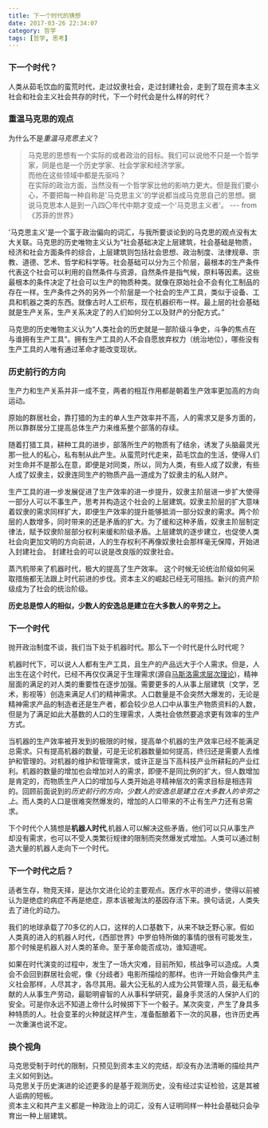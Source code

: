 ```yaml
---
title: 下一个时代的猜想
date: 2017-03-26 22:34:07
category: 哲学
tags: [哲学, 思考]
---
```


### 下一个时代？
人类从茹毛饮血的蛮荒时代，走过奴隶社会，走过封建社会，走到了现在资本主义社会和社会主义社会共存的时代，下一个时代会是什么样的时代？

### 重温马克思的观点

为什么不是*重温马克思主义*？

> 马克思的思想有一个实际的或者政治的目标。我们可以说他不只是一个哲学家，同是也是一个历史学家、社会学家和经济学家。  
> 而他在这些领域中都是先驱吗？  
> 在实际的政治方面，当然没有一个哲学家比他的影响力更大。但是我们要小心，不要把每一种自称是'马克思主义'的学说都当成马克思自己的思想。据说马克思本人是到一八四〇年代中期才变成一个'马克思主义者'。 --- from 《苏菲的世界》

<!-- more -->

'马克思主义'是一个富于政治偏向的词汇，与我所要谈论到的马克思的观点没有太大关联。马克思的历史唯物主义认为“社会基础决定上层建筑，社会基础是物质，经济和社会方面条件的综合，上层建筑则包括社会思想、政治制度、法律规章、宗教、道德、艺术、哲学和科学等。社会基础可以分为三个阶层，最根本的生产条件代表这个社会可以利用的自然条件与资源，自然条件是指气候，原料等因素。这些最根本的条件决定了社会可以生产的物质种类。就像在原始社会不会有化工制品的存在一样。生产条件之外的另外一个阶层是一个社会的生产工具，类似于设备、工具和机器之类的东西。就像古时人工织布，现在机器织布一样。最上层的社会基础就是生产关系，生产关系决定了的人们如何分工以及财产的分配方式。”

马克思的历史唯物主义认为“人类社会的历史就是一部阶级斗争史，斗争的焦点在与谁拥有生产工具”。拥有生产工具的人不会自愿放弃权力（统治地位），哪些没有生产工具的人唯有通过革命才能改变现状。

### 历史前行的方向
生产力和生产关系并非一成不变，两者的相互作用都是朝着生产效率更加高的方向运动。

原始的群居社会，靠打猎的为主的单人生产效率并不高，人的需求又是多方面的，所以靠群居分工提高总体生产力来维系整个部落的存续。

随着打猎工具，耕种工具的进步，部落所生产的物质有了结余，诱发了头脑最灵光那一批人的私心，私有制从此产生。从蛮荒时代走来，茹毛饮血的生活，使得人们对生命并不是那么在意，即便是对同类，所以，同为人类，有些人成了奴隶，有些人成了奴隶主，奴隶连同生产的物质产品一道成为了奴隶主的私人财产。

生产工具的进一步发展促进了生产效率的进一步提升，奴隶主阶层进一步扩大使得一部分人可以不事生产，思考并构造这个社会的上层建筑。奴隶主阶层的扩大意味着奴隶的需求同样扩大，即便生产效率的提升能够抵消一部分奴隶的需求。两个阶层的人数增多，同时带来的还是矛盾的扩大。为了缓和这种矛盾，奴隶主阶层制定律法，赋予奴隶阶层部分权利来缓和阶级矛盾。上层建筑的逐步建立，也促使人类社会向更加文明的方向前进，人的生存权利不再像奴隶社会那样毫无保障，开始进入封建社会。 封建社会的可以说是改良版的奴隶社会。

蒸汽机带来了机器时代，极大的提高了生产效率。 这个时候无论统治阶级如何采取措施都无法跟上时代前进的步伐。资本主义的崛起已经无可阻挡。新兴的资产阶级成为了社会的统治阶级。

**历史总是惊人的相似，少数人的安逸总是建立在大多数人的辛劳之上。**

### 下一个时代

抛开政治制度不谈，我们当下处于机器时代。那么下一个时代是什么时代呢？

机器时代下，可以说人人都有生产工具，且生产的产品远大于个人需求。但是，人出生在这个时代，已经不再仅仅满足于生理需求(源自[马斯洛需求层次理论](https://zh.wikipedia.org/zh-hans/需求层次理论))，精神层面的满足的对人类的重要性在逐步加强。需要更多的人从事上层建筑（文学，艺术，影视等）创造来满足人们的精神需求。人口数量是不会突然大爆发的，无论是精神需求产品的制造者还是生产者，都会较少总人口中从事生产物质资料的人数，但是为了满足如此大基数的人口的生理需求，人类社会依然要追求更有效率的生产方式。

当机器的生产效率被开发到的极限的时候，提高单个机器的生产效率已经不能满足总需求。只有提高机器的数量，可是无论机器数量如何提高，终归还是需要人去维护和管理的。对机器的维护和管理需求，或许正是当下高科技产业所耕耘的产业红利。机器的数量的增加也会增加对人的需求，即便不是同比例的扩大，但人数增加是肯定的，而物质生产人口的增加与人类开始追寻精神层次的需求目标是相违背的。回顾前面说到的*历史前行的方向，少数人的安逸总是建立在大多数人的辛劳之上*。而人类的人口是很难突然爆发的，增加的人口带来的不止有生产力还有总需求。

下个时代个人猜想是**机器人时代**,机器人可以解决这些矛盾，他们可以只从事生产却没有需求，也可以不受人类繁衍规律的限制而突然爆发式增加。人类可以通过制造大量的机器人走向下一个时代。

### 下一个时代之后？

适者生存，物竞天择，是达尔文进化论的主要观点。医疗水平的进步，使得以前被认为是绝症的病症不再是绝症，原本该被淘汰的基因存活下来。换句话说，人类失去了进化的动力。

我们的地球承载了70多亿的人口，这样的人口基数下，从来不缺乏野心家。假如人类真的进入的机器人时代，《西部世界》中罗伯特所做的事情的很有可能发生，那个时候是机器人对人类的革命。至于革命能否成功，谁知道呢。

如果在时代演变的过程中，发生了一场大灾难，目前所知，核战争可以造成。人类会不会回到群居社会呢，像《分歧者》电影所描绘的那样。也许一开始会像共产主义社会那样，人尽其才，各尽其用。最大公无私的人成为公共管理人员，最无私奉献的人从事生产劳动，最聪明睿智的人从事科学研究，最身手灵活的人保护人们的安全。可是你永远不知道上帝什么时候掷下下一个骰子。某次突变，产生了身具多种特质的人。社会变革的火种就这样产生，准备酝酿着下一次的风暴，也许历史再一次重演也说不定。

### 换个视角

马克思受制于时代的限制，只预见到资本主义的完结，却没有办法清晰的描绘共产主义如何到达。    
马克思关于历史演进的论述更多的是基于观测历史，没有经过实证检验，这是其被人诟病的短板。    
资本主义和共产主义都是一种政治上的词汇，没有人证明同样一种社会基础只会孕育出一种上层建筑。